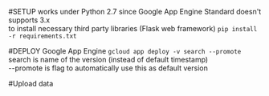 
#SETUP
works under Python 2.7 since Google App Engine Standard doesn't supports 3.x    
to install necessary third party libraries (Flask web framework)
```pip install -r requirements.txt```

#DEPLOY Google App Engine
```gcloud app deploy -v search --promote```
search is name of the version (instead of default timestamp)  
--promote is flag to automatically use this as default version

#Upload data


